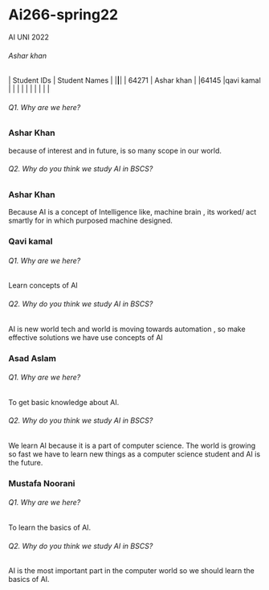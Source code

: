 # Ai266-spring22
AI UNI 2022
###### Ashar khan
| Student IDs    | Student Names  |
|________________|________________|
| 64271          | Ashar khan     |
|64145           |qavi kamal                |
|                |                |
|                |                |
|                |                |

###### Q1. Why are we here?
### Ashar Khan
because of interest and in future, is so many scope in our world.


###### Q2. Why do you think we study AI in BSCS?
### Ashar Khan
Because AI is a concept of Intelligence like, machine brain , its worked/ act smartly for in which purposed machine designed. 


### Qavi kamal
###### Q1. Why are we here?
Learn concepts of AI


###### Q2. Why do you think we study AI in BSCS?

AI is new world tech and world is moving towards automation , so make effective solutions we have use concepts of AI 

### Asad Aslam
###### Q1. Why are we here?
To get basic knowledge about AI.


###### Q2. Why do you think we study AI in BSCS?
We learn AI because it is a part of computer science. The world is growing so fast we have to learn new things as a computer science student and AI is the future. 
### Mustafa Noorani
###### Q1. Why are we here?
To learn the basics of AI.


###### Q2. Why do you think we study AI in BSCS?

AI is the most important part in the computer world so we should learn the basics of AI.
